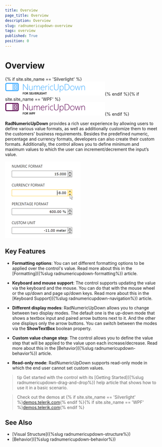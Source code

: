 ```yaml
---
title: Overview
page_title: Overview
description: Overview
slug: radnumericupdown-overview
tags: overview
published: True
position: 0
---
```


# Overview

{% if site.site_name == 'Silverlight' %}![](images/RadNumericUpDown_Overview.png){% endif %}{% if site.site_name == 'WPF' %}![](images/RadNumericUpDown_Overview_WPF.png){% endif %}

__RadNumericUpDown__ provides a rich user experience by allowing users to define various value formats, as well as additionally customize them to meet the customers' business requirements. Besides the predefined numeric, percentage and currency formats, developers can also create their custom formats. Additionally, the control allows you to define minimum and maximum values to which the user can increment/decrement the input’s value. 

![](images/RadNumericUpDown_General.png)

## Key Features

* __Formatting options__: You can set different formatting options to be applied over the control's value. Read more about this in the [Formatting]({%slug radnumericupdown-formatting%}) article.

* __Keyboard and mouse support__: The control supports updating the value via the keyboard and the mouse. You can do that with the mouse wheel or the up/down and page up/down keys. Read more about this in the [Keyboard Support]({%slug radnumericupdown-navigation%}) article.

* __Different display modes__: RadNumericUpDown allows you to change between two display modes. The default one is the up-down mode that shows a textbox input and paired arrow buttons next to it. And the other one displays only the arrow buttons. You can switch between the modes via the __ShowTextBox__ boolean property.

* __Custom value change step__: The control allows you to define the value step that will be applied to the value upon each increase/decrease. Read more about this in the [Behavior]({%slug radnumericupdown-behavior%}) article.

* __Read-only mode__: RadNumericUpDown supports read-only mode in which the end user cannot set custom values.

>tip Get started with the control with its [Getting Started]({%slug radnumericupdown-drag-and-drop%}) help article that shows how to use it in a basic scenario.

> Check out the demos at {% if site.site_name == 'Silverlight' %}[demos.telerik.com](http://demos.telerik.com/silverlight/#NumericUpDown){% endif %}{% if site.site_name == 'WPF' %}[demos.telerik.com](http://demos.telerik.com/wpf/){% endif %}

## See Also  
 * [Visual Structure]({%slug radnumericupdown-structure%})
 * [Behavior]({%slug radnumericupdown-behavior%})
 